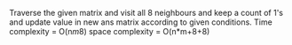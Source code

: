 ​Traverse the given matrix and visit all 8 neighbours and keep a count of 1's and update value in new ans matrix according to given conditions.
Time complexity = O(n*m*8)
space complexity = O(n*m+8+8)
